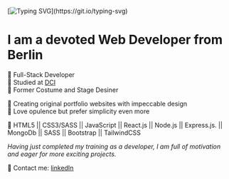 [![Typing SVG](https://readme-typing-svg.demolab.com?font=Homemade+Apple&size=24&pause=1000&color=F7CCDC&random=false&width=435&lines=Coucou,+Lili+here!)](https://git.io/typing-svg)

# I am a devoted Web Developer from Berlin

💮 Full-Stack Developer<br/>
💮 Studied at [DCI](https://digitalcareerinstitute.org)<br/>
💮 Former Costume and Stage Desiner<br/>

💮 Creating original portfolio websites with impeccable design<br/>
💮 Love opulence but prefer simplicity even more<br/>

🖤 HTML5 || CSS3/SASS || JavaScript || React.js || Node.js || Express.js. || MongoDb || SASS || Bootstrap || TailwindCSS


*Having just completed my training as a developer, I am full of motivation and eager for more exciting projects.*

💮 Contact me: 
[linkedIn](https://linkedin.com/in/liliavar)

